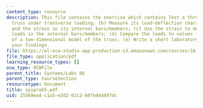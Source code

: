 ```yaml
---
content_type: resource
description: This file contains the exercise which contains Test a three-dimensional
  truss under transverse loading; (b) Measure its load-deflection characteristics
  and the strain in its internal bars/members; (c) Use the strain to determine the
  loads in the internal bars/members; (d) Compare the loads to values from analysis
  of a two-dimensional model of the truss; (e) Write a short laboratory report documenting
  your findings.
file: https://ol-ocw-studio-app-production.s3.amazonaws.com/courses/16-01-unified-engineering-i-ii-iii-iv-fall-2005-spring-2006/15569ea4c1a5e3d201c368fe044897dc_sysprob5.pdf
file_type: application/pdf
learning_resource_types: []
ocw_type: OCWFile
parent_title: Systems/Labs 06
parent_type: CourseSection
resourcetype: Document
title: sysprob5.pdf
uid: 15569ea4-c1a5-e3d2-01c3-68fe044897dc
---
```


